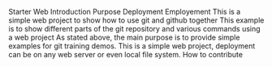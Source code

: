   Starter Web
  Introduction
  Purpose
  Deployment
  Employement
  This is a simple web project to show how to use git and github together
  This example is to show different parts of the git repository and various commands using a web project
  As stated above, the main purpose is to provide simple examples for git training demos.
  This is a simple web project, deployment can be on any web server or even local file system.
  How to contribute